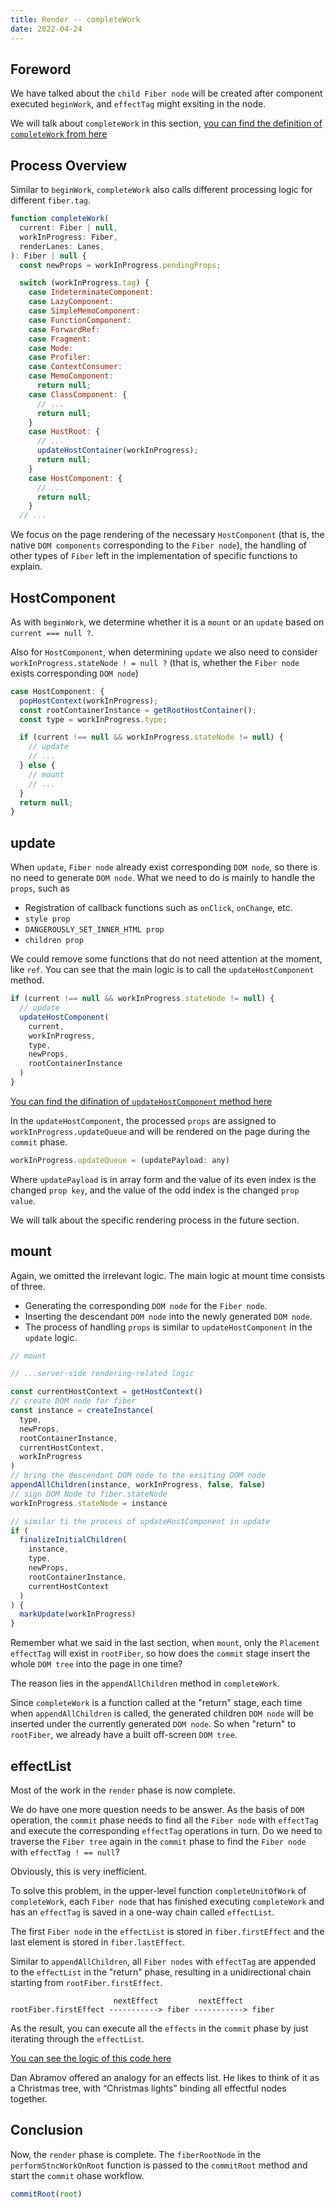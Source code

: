 ```yaml
---
title: Render -- completeWork
date: 2022-04-24
---
```


## Foreword

We have talked about the `child Fiber node` will be created after component executed `beginWork`, and `effectTag` might exsiting in the node.

We will talk about `completeWork` in this section, [you can find the definition of `completeWork` from here](https://github.com/facebook/react/blob/1fb18e22ae66fdb1dc127347e169e73948778e5a/packages/react-reconciler/src/ReactFiberCompleteWork.new.js#L673)

## Process Overview

Similar to `beginWork`, `completeWork` also calls different processing logic for different `fiber.tag`.

```js
function completeWork(
  current: Fiber | null,
  workInProgress: Fiber,
  renderLanes: Lanes,
): Fiber | null {
  const newProps = workInProgress.pendingProps;

  switch (workInProgress.tag) {
    case IndeterminateComponent:
    case LazyComponent:
    case SimpleMemoComponent:
    case FunctionComponent:
    case ForwardRef:
    case Fragment:
    case Mode:
    case Profiler:
    case ContextConsumer:
    case MemoComponent:
      return null;
    case ClassComponent: {
      // ...
      return null;
    }
    case HostRoot: {
      // ...
      updateHostContainer(workInProgress);
      return null;
    }
    case HostComponent: {
      // ...
      return null;
    }
  // ...
```

We focus on the page rendering of the necessary `HostComponent` (that is, the native `DOM components` corresponding to the `Fiber node`), the handling of other types of `Fiber` left in the implementation of specific functions to explain.

## HostComponent

As with `beginWork`, we determine whether it is a `mount` or an `update` based on `current === null ?`.

Also for `HostComponent`, when determining `update` we also need to consider `workInProgress.stateNode ! = null ?` (that is, whether the `Fiber node` exists corresponding `DOM node`)

```js
case HostComponent: {
  popHostContext(workInProgress);
  const rootContainerInstance = getRootHostContainer();
  const type = workInProgress.type;

  if (current !== null && workInProgress.stateNode != null) {
    // update
    // ...
  } else {
    // mount
    // ...
  }
  return null;
}
```

## update

When `update`, `Fiber node` already exist corresponding `DOM node`, so there is no need to generate `DOM node`. What we need to do is mainly to handle the `props`, such as

- Registration of callback functions such as `onClick`, `onChange`, etc.
- `style prop`
- `DANGEROUSLY_SET_INNER_HTML prop`
- `children prop`

We could remove some functions that do not need attention at the moment, like `ref`. You can see that the main logic is to call the `updateHostComponent` method.

```js
if (current !== null && workInProgress.stateNode != null) {
  // update
  updateHostComponent(
    current,
    workInProgress,
    type,
    newProps,
    rootContainerInstance
  )
}
```

[You can find the difination of `updateHostComponent` method here](https://github.com/facebook/react/blob/1fb18e22ae66fdb1dc127347e169e73948778e5a/packages/react-reconciler/src/ReactFiberCompleteWork.new.js#L225)

In the `updateHostComponent`, the processed `props` are assigned to `workInProgress.updateQueue` and will be rendered on the page during the `commit` phase.

```js
workInProgress.updateQueue = (updatePayload: any)
```

Where `updatePayload` is in array form and the value of its even index is the changed `prop key`, and the value of the odd index is the changed `prop value`.

We will talk about the specific rendering process in the future section.

## mount

Again, we omitted the irrelevant logic. The main logic at mount time consists of three.

- Generating the corresponding `DOM node` for the `Fiber node`.
- Inserting the descendant `DOM node` into the newly generated `DOM node`.
- The process of handling `props` is similar to `updateHostComponent` in the `update` logic.

```js
// mount

// ...server-side rendering-related logic

const currentHostContext = getHostContext()
// create DOM node for fiber
const instance = createInstance(
  type,
  newProps,
  rootContainerInstance,
  currentHostContext,
  workInProgress
)
// bring the descendant DOM node to the exsiting DOM node
appendAllChildren(instance, workInProgress, false, false)
// sign DOM Node to fiber.stateNode
workInProgress.stateNode = instance

// similar ti the process of updateHostComponent in update
if (
  finalizeInitialChildren(
    instance,
    type,
    newProps,
    rootContainerInstance,
    currentHostContext
  )
) {
  markUpdate(workInProgress)
}
```

Remember what we said in the last section, when `mount`, only the `Placement effectTag` will exist in `rootFiber`, so how does the `commit` stage insert the whole `DOM tree` into the page in one time?

The reason lies in the `appendAllChildren` method in `completeWork`.

Since `completeWork` is a function called at the "return" stage, each time when `appendAllChildren` is called, the generated children `DOM node` will be inserted under the currently generated `DOM node`. So when "return" to `rootFiber`, we already have a built off-screen `DOM tree`.

## effectList

Most of the work in the `render` phase is now complete.

We do have one more question needs to be answer. As the basis of `DOM` operation, the `commit` phase needs to find all the `Fiber node` with `effectTag` and execute the corresponding `effectTag` operations in turn. Do we need to traverse the `Fiber tree` again in the `commit` phase to find the `Fiber node` with `effectTag ! == null`?

Obviously, this is very inefficient.

To solve this problem, in the upper-level function `completeUnitOfWork` of `completeWork`, each `Fiber node` that has finished executing `completeWork` and has an `effectTag` is saved in a one-way chain called `effectList`.

The first `Fiber node` in the `effectList` is stored in `fiber.firstEffect` and the last element is stored in `fiber.lastEffect`.

Similar to `appendAllChildren`, all `Fiber nodes` with `effectTag` are appended to the `effectList` in the "return" phase, resulting in a unidirectional chain starting from `rootFiber.firstEffect`.

```
                       nextEffect         nextEffect
rootFiber.firstEffect -----------> fiber -----------> fiber
```

As the result, you can execute all the `effects` in the `commit` phase by just iterating through the `effectList`.

[You can see the logic of this code here](https://github.com/facebook/react/blob/1fb18e22ae66fdb1dc127347e169e73948778e5a/packages/react-reconciler/src/ReactFiberWorkLoop.new.js#L1744)

Dan Abramov offered an analogy for an effects list. He likes to think of it as a Christmas tree, with “Christmas lights” binding all effectful nodes together.

## Conclusion

Now, the `render` phase is complete. The `fiberRootNode` in the `performStncWorkOnRoot` function is passed to the `commitRoot` method and start the `commit` ohase workflow.

```js
commitRoot(root)
```
